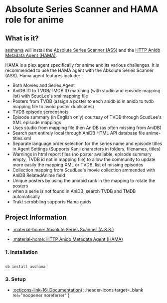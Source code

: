 # Absolute Series Scanner and HAMA role for anime

## What is it?

[asshama](https://github.com/ZeroQI/Absolute-Series-Scanner) will install the [Absolute Series Scanner (ASS)](https://github.com/ZeroQI/Absolute-Series-Scanner) and the [HTTP Anidb Metadata Agent (HAMA)](https://github.com/ZeroQI/Hama.bundle).

HAMA is a plex agent specifically for anime and its various challenges. It is recommended to use the HAMA agent with the Absolute Series Scanner (ASS). Hama agent features include: -

* Both Movies and Series Agent
* AniDB ID to TVDB/TMDB ID matching (with studio and episode mapping list) with ScudLee's xml mapping file
* Posters from TVDB (assign a poster to each anidb id in anidb to tvdb mapping file to avoid poster duplicates)
* TVDB episode screenshots
* Episode summary (in English only) courtesy of TVDB through ScudLee's XML episode mappings
* Uses studio from mapping file then AniDB (as often missing from AniDB)
* Search part entirely local through AniDB HTML API database file anime-titles.xml
* Separate language order selection for the series name and episode titles in Agent Settings (Supports Kanji characters in folders, filenames, titles)
* Warnings in html report files (no poster available, episode summary empty, TVDB id not in mapping file) to allow the community to update more easily the mapping XML or TVDB, list of missing episodes
* Collection mapping from ScudLee's movie collection ammended with AniDB RelatedAnime field
* Unique posters by using the anidbid rank in the mapping to rotate the posters
* when a serie is not found in AniDB, search TVDB and TMDB automatically
* Trakt scrobbling supports Hama guids

## Project Information

* [:material-home: Absolute Series Scanner (A.S.S.)](https://github.com/ZeroQI/Absolute-Series-Scanner)

* [:material-home: HTTP Anidb Metadata Agent (HAMA)](https://github.com/ZeroQI/Hama.bundle)

### 1. Installation

``` shell

sb install asshama

```

### 3. Setup

* [:octicons-link-16: Documentation](https://github.com/ZeroQI/Hama.bundle){: .header-icons target=_blank rel="noopener noreferrer" }
